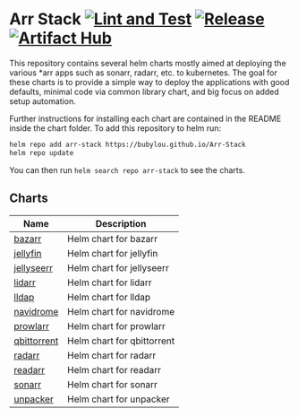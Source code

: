 # Arr Stack  [![Lint and Test](https://github.com/bubylou/Arr-Stack/actions/workflows/test.yml/badge.svg)](https://github.com/bubylou/Arr-Stack/actions/workflows/test.yml) [![Release](https://github.com/bubylou/Arr-Stack/actions/workflows/release.yml/badge.svg)](https://github.com/bubylou/Arr-Stack/actions/workflows/release.yml) [![Artifact Hub](https://img.shields.io/endpoint?url=https://artifacthub.io/badge/repository/arr-stack)](https://artifacthub.io/packages/search?repo=arr-stack)

This repository contains several helm charts mostly aimed at deploying the various *arr apps such as sonarr, radarr, etc. to kubernetes. The goal for these charts is to provide a simple way to deploy the applications with good defaults, minimal code via common library chart, and big focus on added setup automation.

Further instructions for installing each chart are contained in the README inside the chart folder. To add this repository to helm run:

```bash
helm repo add arr-stack https://bubylou.github.io/Arr-Stack
helm repo update
```

You can then run `helm search repo arr-stack` to see the charts.

## Charts
| Name                                                                              | Description                |
| --------------------------------------------------------------------------------- | -------------------------- |
| [bazarr](https://github.com/bubylou/Arr-Stack/tree/main/charts/bazarr)            | Helm chart for bazarr      |
| [jellyfin](https://github.com/bubylou/Arr-Stack/tree/main/charts/jellyfin)        | Helm chart for jellyfin    |
| [jellyseerr](https://github.com/bubylou/Arr-Stack/tree/main/charts/jellyseerr)    | Helm chart for jellyseerr  |
| [lidarr](https://github.com/bubylou/Arr-Stack/tree/main/charts/lidarr)            | Helm chart for lidarr      |
| [lldap](https://github.com/bubylou/Arr-Stack/tree/main/charts/lldap)              | Helm chart for lldap       |
| [navidrome](https://github.com/bubylou/Arr-Stack/tree/main/charts/navidrome)      | Helm chart for navidrome   |
| [prowlarr](https://github.com/bubylou/Arr-Stack/tree/main/charts/prowlarr)        | Helm chart for prowlarr    |
| [qbittorrent](https://github.com/bubylou/Arr-Stack/tree/main/charts/qbittorrent)  | Helm chart for qbittorrent |
| [radarr](https://github.com/bubylou/Arr-Stack/tree/main/charts/radarr)            | Helm chart for radarr      |
| [readarr](https://github.com/bubylou/Arr-Stack/tree/main/charts/readarr)          | Helm chart for readarr     |
| [sonarr](https://github.com/bubylou/Arr-Stack/tree/main/charts/sonarr)            | Helm chart for sonarr      |
| [unpacker](https://github.com/bubylou/Arr-Stack/tree/main/charts/unpacker)        | Helm chart for unpacker    |
